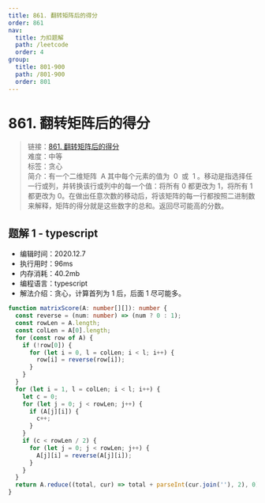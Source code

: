 ```yaml
---
title: 861. 翻转矩阵后的得分
order: 861
nav:
  title: 力扣题解
  path: /leetcode
  order: 4
group:
  title: 801-900
  path: /801-900
  order: 801
---
```


# 861. 翻转矩阵后的得分

> 链接：[861. 翻转矩阵后的得分](https://leetcode-cn.com/problems/score-after-flipping-matrix/)  
> 难度：中等  
> 标签：贪心  
> 简介：有一个二维矩阵  A 其中每个元素的值为  0  或  1 。移动是指选择任一行或列，并转换该行或列中的每一个值：将所有 0 都更改为 1，将所有 1 都更改为 0。在做出任意次数的移动后，将该矩阵的每一行都按照二进制数来解释，矩阵的得分就是这些数字的总和。返回尽可能高的分数。

## 题解 1 - typescript

- 编辑时间：2020.12.7
- 执行用时：96ms
- 内存消耗：40.2mb
- 编程语言：typescript
- 解法介绍：贪心，计算首列为 1 后，后面 1 尽可能多。

```typescript
function matrixScore(A: number[][]): number {
  const reverse = (num: number) => (num ? 0 : 1);
  const rowLen = A.length;
  const colLen = A[0].length;
  for (const row of A) {
    if (!row[0]) {
      for (let i = 0, l = colLen; i < l; i++) {
        row[i] = reverse(row[i]);
      }
    }
  }
  for (let i = 1, l = colLen; i < l; i++) {
    let c = 0;
    for (let j = 0; j < rowLen; j++) {
      if (A[j][i]) {
        c++;
      }
    }
    if (c < rowLen / 2) {
      for (let j = 0; j < rowLen; j++) {
        A[j][i] = reverse(A[j][i]);
      }
    }
  }
  return A.reduce((total, cur) => total + parseInt(cur.join(''), 2), 0);
}
```
